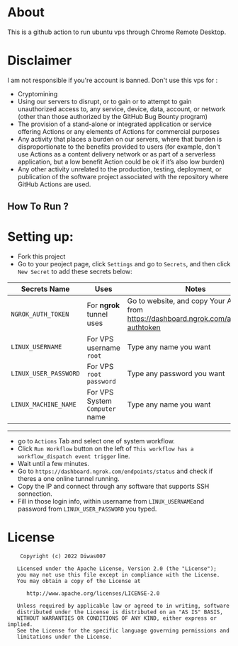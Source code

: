 # About
This is a github action to run ubuntu vps through Chrome Remote Desktop.

# Disclaimer
I am not responsible if you're account is banned. 
Don't use this vps for :
* Cryptomining
* Using our servers to disrupt, or to gain or to attempt to gain unauthorized access to, any service, device, data, account, or network (other than those authorized by the GitHub Bug Bounty program)
* The provision of a stand-alone or integrated application or service offering Actions or any elements of Actions for commercial purposes
* Any activity that places a burden on our servers, where that burden is disproportionate to the benefits provided to users (for example, don't use Actions as a content delivery network or as part of a serverless application, but a low benefit Action could be ok if it’s also low burden)
* Any other activity unrelated to the production, testing, deployment, or publication of the software project associated with the repository where GitHub Actions are used.

## How To Run ?

# Setting up:
* Fork this project
* Go to your peoject page, click `Settings` and go to `Secrets`, and then click `New Secret` to add these secrets below:

Secrets Name | Uses | Notes
----- | ----- | -----
`NGROK_AUTH_TOKEN` | For **ngrok** tunnel uses | Go to website, and copy Your Authtoken from https://dashboard.ngrok.com/auth/your-authtoken
`LINUX_USERNAME` | For VPS username `root` | Type any name you want
`LINUX_USER_PASSWORD` | For VPS `root password` | Type any password you want
`LINUX_MACHINE_NAME` | For VPS System `Computer` name | Type any name you want
***

* go to `Actions` Tab and select one of system workflow.
* Click `Run Workflow` button on the left of `This workflow has a workflow_dispatch event trigger` line.
* Wait until a few minutes.
* Go to `https://dashboard.ngrok.com/endpoints/status` and check if theres a one online tunnel running.
* Copy the IP and connect through any software that supports SSH sonnection.
* Fill in those login info, within username from `LINUX_USERNAME`and password from `LINUX_USER_PASSWORD` you typed.

# License

        Copyright (c) 2022 Diwas007

       Licensed under the Apache License, Version 2.0 (the "License");
       you may not use this file except in compliance with the License.
       You may obtain a copy of the License at

          http://www.apache.org/licenses/LICENSE-2.0

       Unless required by applicable law or agreed to in writing, software
       distributed under the License is distributed on an "AS IS" BASIS,
       WITHOUT WARRANTIES OR CONDITIONS OF ANY KIND, either express or implied.
       See the License for the specific language governing permissions and
       limitations under the License.
